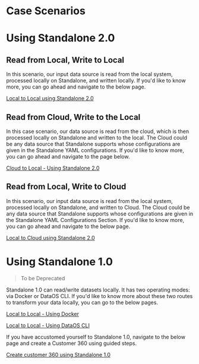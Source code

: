 # Case Scenarios


# Using Standalone 2.0

## Read from Local, Write to Local

In this scenario, our input data source is read from the local system, processed locally on Standalone, and written locally. If you'd like to know more, you can go ahead and navigate to the below page.

[Local to Local using Standalone 2.0 ](./case_scenarios/local_to_cloud_using_standalone_2.0.md)

## Read from Cloud, Write to the Local

In this case scenario, our data source is read from the cloud, which is then processed locally on Standalone and written to the local. The Cloud could be any data source that Standalone supports whose configurations are given in the Standalone YAML configurations. If you'd like to know more, you can go ahead and navigate to the page below.

[Cloud to Local - Using Standalone 2.0](./case_scenarios/cloud_to_local_using_standalone_2.0.md)

## Read from Local, Write to Cloud

In this scenario, our input data source is read from the local system, processed locally on Standalone, and written to Cloud. The Cloud could be any data source that Standalone supports whose configurations are given in the Standalone YAML Configurations Section. If you'd like to know more, you can go ahead and navigate to the below page.

[Local to Cloud using Standalone 2.0](./case_scenarios/local_to_cloud_using_standalone_2.0.md)

# Using Standalone 1.0

> To be Deprecated
> 

Standalone 1.0 can read/write datasets locally. It has two operating modes: via Docker or DataOS CLI. If you'd like to know more about these two routes to transform your data locally, you can go to the below pages.

[Local to Local - Using Docker](./case_scenarios/local_to_local_using_docker.md)

[Local to Local - Using DataOS CLI](./case_scenarios/local_to_local_using_dataos_cli.md)

If you have accustomed yourself to Standalone 1.0, navigate to the below page and create a Customer 360 using guided steps.

[Create customer 360 using Standalone 1.0](./case_scenarios/create_customer360_using_standalone_1.0.md)